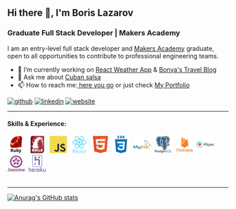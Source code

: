 
<!---
borisl16/borisl16 is a ✨ special ✨ repository because its `README.md` (this file) appears on your GitHub profile.
You can click the Preview link to take a look at your changes.
--->
 

## Hi there 👋, I'm Boris Lazarov
### Graduate Full Stack Developer | Makers Academy

I am an entry-level full stack developer and <a href="https://www.makers.tech">Makers Academy</a> graduate, open to all opportunities to contribute to professional engineering teams.

- 🔭 I’m currently working on <a href="https://github.com/borisl16/weather-app">React Weather App</a> & <a href="https://github.com/borisl16/bonyas-travel-blog">Bonya's Travel Blog</a>
- 💬 Ask me about <a href="https://www.youtube.com/watch?v=ufyZ-sZSz4c">Cuban salsa</a> 
- 📫 How to reach me:<a href="mailto:lazarov_borislav@yahoo.com"> here you go</a> or just check <a href="https://borisl16.github.io">My Portfolio</a><br> 
 <!-- - 🌱 I’m currently learning <img src="https://github.com/devicons/devicon/blob/master/icons/csharp/csharp-original.svg" title="c#" alt="c#" width="20" height="20"/>&nbsp; -->

[<img src='https://cdn.jsdelivr.net/npm/simple-icons@3.0.1/icons/github.svg' alt='github' height='40'>](https://github.com/borisl16)  [<img src='https://cdn.jsdelivr.net/npm/simple-icons@3.0.1/icons/linkedin.svg' alt='linkedin' height='40'>](https://www.linkedin.com/in/borislav-lazarov-bl//)  [<img src='https://cdn.jsdelivr.net/npm/simple-icons@3.0.1/icons/icloud.svg' alt='website' height='40'>](https://borisl16.github.io)  

---
#### Skills & Experience:
<div>
  <img src="https://github.com/devicons/devicon/blob/master/icons/ruby/ruby-original-wordmark.svg" title="Ruby" alt="Ruby" width="40" height="40"/>&nbsp;
   <img src="https://github.com/devicons/devicon/blob/master/icons/rails/rails-original-wordmark.svg" title="Rails" alt="Rails" width="40" height="40"/>&nbsp;
     <img src="https://github.com/devicons/devicon/blob/master/icons/javascript/javascript-original.svg" title="JavaScript" alt="JavaScript" width="40" height="40"/>&nbsp;
  <img src="https://github.com/devicons/devicon/blob/master/icons/react/react-original-wordmark.svg" title="React" alt="React" width="40" height="40"/>&nbsp;
    <img src="https://github.com/devicons/devicon/blob/master/icons/html5/html5-original.svg" title="HTML5" alt="HTML" width="40" height="40"/>&nbsp;  
  <img src="https://github.com/devicons/devicon/blob/master/icons/css3/css3-plain-wordmark.svg"  title="CSS3" alt="CSS" width="40" height="40"/>&nbsp;
 <img src="https://github.com/devicons/devicon/blob/master/icons/mysql/mysql-original-wordmark.svg" title="MySQL"  alt="MySQL" width="40" height="40"/>&nbsp;
  <img src="https://github.com/devicons/devicon/blob/master/icons/postgresql/postgresql-original-wordmark.svg" title="postgrsql"  alt="postgresql" width="40" height="40"/>&nbsp;
  <img src="https://github.com/devicons/devicon/blob/master/icons/firebase/firebase-plain-wordmark.svg" title="Firebase" alt="Firebase" width="40" height="40"/>&nbsp;
  <img src="https://github.com/devicons/devicon/blob/master/icons/rspec/rspec-original-wordmark.svg" title="rspec" alt="rspec" width="40" height="40"/>&nbsp;
  <img src="https://github.com/devicons/devicon/blob/master/icons/jasmine/jasmine-plain-wordmark.svg" title="jasmine" alt="jasmine" width="40" height="40"/>&nbsp;
  <img src="https://github.com/devicons/devicon/blob/master/icons/heroku/heroku-original-wordmark.svg" title="heroku" alt="heroku" width="40" height="40"/>&nbsp;
 </div><br>

---




[![Anurag's GitHub stats](https://github-readme-stats.vercel.app/api?username=borisl16)](https://github.com/anuraghazra/github-readme-stats)

